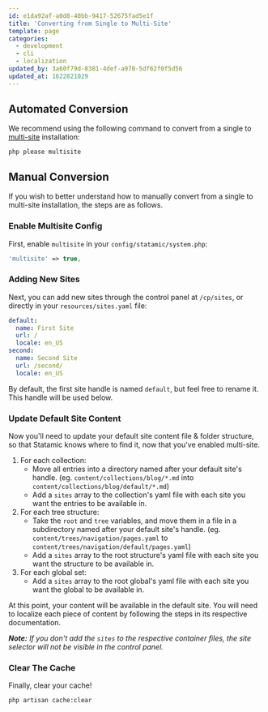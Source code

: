 ```yaml
---
id: e1da92af-a0d8-40bb-9417-52675fad5e1f
title: 'Converting from Single to Multi-Site'
template: page
categories:
  - development
  - cli
  - localization
updated_by: 3a60f79d-8381-4def-a970-5df62f0f5d56
updated_at: 1622821029
---
```

## Automated Conversion

We recommend using the following command to convert from a single to [multi-site](/multi-site) installation:

``` shell
php please multisite
```

## Manual Conversion

If you wish to better understand how to manually convert from a single to multi-site installation, the steps are as follows.

### Enable Multisite Config

First, enable `multisite` in your `config/statamic/system.php`:

``` php
'multisite' => true,
```

### Adding New Sites

Next, you can add new sites through the control panel at `/cp/sites`, or directly in your `resources/sites.yaml` file:

``` yaml
default:
  name: First Site
  url: /
  locale: en_US
second:
  name: Second Site
  url: /second/
  locale: en_US
```

By default, the first site handle is named `default`, but feel free to rename it. This handle will be used below.

### Update Default Site Content

Now you'll need to update your default site content file & folder structure, so that Statamic knows where to find it, now that you've enabled multi-site.

1. For each collection:
    - Move all entries into a directory named after your default site's handle. (eg. `content/collections/blog/*.md` into `content/collections/blog/default/*.md`)
    - Add a `sites` array to the collection's yaml file with each site you want the entries to be available in.
2. For each tree structure:
    - Take the `root` and `tree` variables, and move them in a file in a subdirectory named after your default site's handle. (eg. `content/trees/navigation/pages.yaml` to `content/trees/navigation/default/pages.yaml`)
    - Add a `sites` array to the root structure's yaml file with each site you want the structure to be available in.
3. For each global set:
    - Add a `sites` array to the root global's yaml file with each site you want the global to be available in.

At this point, your content will be available in the default site. You will need to localize each piece of content by following the steps in its respective documentation.

_**Note:** If you don't add the `sites` to the respective container files, the site selector will not be visible in the control panel._

### Clear The Cache

Finally, clear your cache!

``` shell
php artisan cache:clear
```
